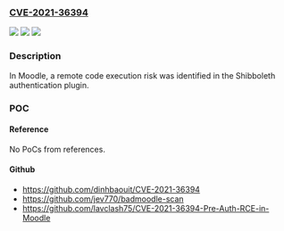 ### [CVE-2021-36394](https://cve.mitre.org/cgi-bin/cvename.cgi?name=CVE-2021-36394)
![](https://img.shields.io/static/v1?label=Product&message=Moodle&color=blue)
![](https://img.shields.io/static/v1?label=Version&message=n%2Fa&color=blue)
![](https://img.shields.io/static/v1?label=Vulnerability&message=CWE-384&color=brighgreen)

### Description

In Moodle, a remote code execution risk was identified in the Shibboleth authentication plugin.

### POC

#### Reference
No PoCs from references.

#### Github
- https://github.com/dinhbaouit/CVE-2021-36394
- https://github.com/jev770/badmoodle-scan
- https://github.com/lavclash75/CVE-2021-36394-Pre-Auth-RCE-in-Moodle

